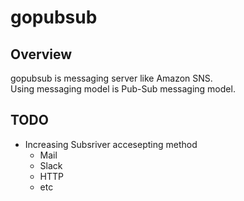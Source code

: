 # gopubsub

## Overview
gopubsub is messaging server like Amazon SNS.  
Using messaging model is Pub-Sub messaging model.

## TODO
- Increasing Subsriver accesepting method
  - Mail
  - Slack
  - HTTP
  - etc